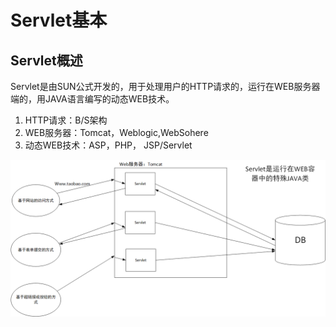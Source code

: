 # Servlet基本

## Servlet概述

Servlet是由SUN公式开发的，用于处理用户的HTTP请求的，运行在WEB服务器端的，用JAVA语言编写的动态WEB技术。

1. HTTP请求：B/S架构
2. WEB服务器：Tomcat，Weblogic,WebSohere
3. 动态WEB技术：ASP，PHP， JSP/Servlet

![Servlet简介](图库/Servlet简介.png)

